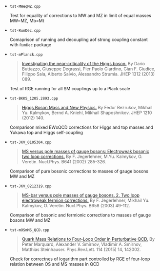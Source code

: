 * `tst-MWeqMZ.cpp`

    Test for equality of corrections to MW and MZ in limit of equal masses MW=MZ, Mb=Mt

* `tst-RunDec.cpp`

    Comaprison of running and decoupling aof strong coupling constant
    with `RunDec` package

* `tst-mPlanck.cpp`
   >   [Investigating the near-criticality of the Higgs boson.](https://inspirehep.net/record/1242456) 
   >   By Dario Buttazzo, Giuseppe Degrassi, Pier Paolo Giardino, Gian F. Giudice, Filippo Sala, Alberto Salvio, Alessandro Strumia.
   >   JHEP 1312 (2013) 089.
    
    Test of RGE running for all SM couplings up to a Plack scale 

* `tst-BKKS_1205.2893.cpp`
   
   >   [Higgs Boson Mass and New Physics.](https://inspirehep.net/record/1114503)
   >   By Fedor Bezrukov, Mikhail Yu. Kalmykov, Bernd A. Kniehl, Mikhail Shaposhnikov.
   >   JHEP 1210 (2012) 140.
    
    Comparison mixed EWxQCD corrections for Higgs and top masses and Yukawa top and Higgs self-coupling


* `tst-JKV_0105304.cpp`
    
   >   [MS versus pole masses of gauge bosons: Electroweak bosonic two loop corrections.](https://inspirehep.net/record/557405)
   >   By F. Jegerlehner, M.Yu. Kalmykov, O. Veretin.
   >   Nucl.Phys. B641 (2002) 285-326.
   
    Comparison of pure bosonic corrections to masses of gauge bosons
    MW and MZ

* `tst-JKV_0212319.cpp`
   >   [MS-bar versus pole masses of gauge bosons. 2. Two loop electroweak fermion corrections.](https://inspirehep.net/record/605355)
   >   By F. Jegerlehner, Mikhail Yu. Kalmykov, O. Veretin.
   >   Nucl.Phys. B658 (2003) 49-112.

    Comparison of bosonic and fermionic corrections to masses of gauge bosons
    MW and MZ

* `tst-mOSmMS_QCD.cpp`
   >   [Quark Mass Relations to Four-Loop Order in Perturbative QCD.](https://inspirehep.net/record/1342942)
   >   By Peter Marquard, Alexander V. Smirnov, Vladimir A. Smirnov, Matthias Steinhauser.
   >   Phys.Rev.Lett. 114 (2015) 14, 142002.

    Check for correctnes of logarithm part controlled by RGE of four-loop relation
    between OS and MS masses in QCD
